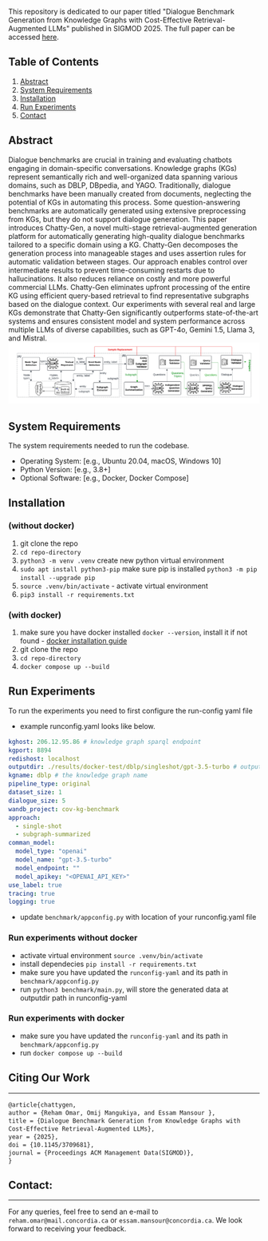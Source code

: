This repository is dedicated to our paper titled "Dialogue Benchmark Generation from Knowledge Graphs with Cost-Effective Retrieval-Augmented LLMs" published in SIGMOD 2025. The full paper can be accessed [here](https://dl.acm.org/doi/abs/10.1145/3709681).

## Table of Contents

1. [Abstract](#Abstract)
2. [System Requirements](#system-requirements)
3. [Installation](#installation)
4. [Run Experiments](#run-experiments)
5. [Contact](#contact)

## Abstract
Dialogue benchmarks are crucial in training and evaluating chatbots engaging in domain-specific conversations. Knowledge graphs (KGs) represent semantically rich and well-organized data spanning various domains, such as DBLP, DBpedia, and YAGO. Traditionally, dialogue benchmarks have been manually created from documents, neglecting the potential of KGs in automating this process. Some question-answering benchmarks are automatically generated using extensive preprocessing from KGs, but they do not support dialogue generation. This paper introduces Chatty-Gen, a novel multi-stage retrieval-augmented generation platform for automatically generating high-quality dialogue benchmarks tailored to a specific domain using a KG. Chatty-Gen decomposes the generation process into manageable stages and uses assertion rules for automatic validation between stages. Our approach enables control over intermediate results to prevent time-consuming restarts due to hallucinations. It also reduces reliance on costly and more powerful commercial LLMs. Chatty-Gen eliminates upfront processing of the entire KG using efficient query-based retrieval to find representative subgraphs based on the dialogue context. Our experiments with several real and large KGs demonstrate that Chatty-Gen significantly outperforms state-of-the-art systems and ensures consistent model and system performance across multiple LLMs of diverse capabilities, such as GPT-4o, Gemini 1.5, Llama 3, and Mistral.
![GitHub Logo](Architecture.png)

## System Requirements
The system requirements needed to run the codebase.

- Operating System: [e.g., Ubuntu 20.04, macOS, Windows 10]
- Python Version: [e.g., 3.8+]
- Optional Software: [e.g., Docker, Docker Compose]

## Installation 

### (without docker)
1. git clone the repo
2. `cd repo-directory`
3. `python3 -m venv .venv` create new python virtual environment
4. `sudo apt install python3-pip` make sure pip is installed
    `python3 -m pip install --upgrade pip`
5. `source .venv/bin/activate` - activate virtual environment
6. `pip3 install -r requirements.txt`

### (with docker)
1. make sure you have docker installed `docker --version`, install it if not found - [docker installation guide](https://docs.docker.com/engine/install/)
2. git clone the repo
3. `cd repo-directory`
4. `docker compose up --build`

## Run Experiments
To run the experiments you need to first configure the run-config yaml file

- example runconfig.yaml looks like below.
```yaml
kghost: 206.12.95.86 # knowledge graph sparql endpoint
kgport: 8894
redishost: localhost
outputdir: ./results/docker-test/dblp/singleshot/gpt-3.5-turbo # output directory path for generated benchmark data
kgname: dblp # the knowledge graph name
pipeline_type: original
dataset_size: 1
dialogue_size: 5
wandb_project: cov-kg-benchmark
approach: 
  - single-shot
  - subgraph-summarized
comman_model:
  model_type: "openai"
  model_name: "gpt-3.5-turbo"
  model_endpoint: ""
  model_apikey: "<OPENAI_API_KEY>"
use_label: true
tracing: true
logging: true
```

- update `benchmark/appconfig.py` with location of your runconfig.yaml file

### Run experiments without docker
- activate virtual environment `source .venv/bin/activate`
- install dependecies `pip install -r requirements.txt`
- make sure you have updated the `runconfig-yaml` and its path in `benchmark/appconfig.py`
- run `python3 benchmark/main.py`, will store the generated data at outputdir path in runconfig-yaml

### Run experiments with docker
- make sure you have updated the `runconfig-yaml` and its path in `benchmark/appconfig.py`
- run `docker compose up --build`

Citing Our Work
-
- - - -
```
@article{chattygen,
author = {Reham Omar, Omij Mangukiya, and Essam Mansour },
title = {Dialogue Benchmark Generation from Knowledge Graphs with Cost-Effective Retrieval-Augmented LLMs},
year = {2025},
doi = {10.1145/3709681},
journal = {Proceedings ACM Management Data(SIGMOD)},
}
```
Contact:
-
- - - -
For any queries, feel free to send an e-mail to `reham.omar@mail.concordia.ca` or `essam.mansour@concordia.ca`. We look forward to receiving your feedback.
